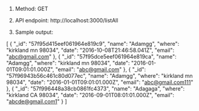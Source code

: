 1. Method: GET

2. API endpoint: http://localhost:3000/listAll

3. Sample output:

[
  {
    "_id": "57f95d415eef061964e819c9",
    "name": "Adamgg",
    "where": "kirkland mn 98034",
    "date": "2016-10-08T21:46:58.041Z",
    "email": "abc@gmail.com"
  },
  {
    "_id": "57f95dce5eef061964e819ca",
    "name": "Adamgg",
    "where": "kirkland mn 98034",
    "date": "2016-01-01T09:01:01.000Z",
    "email": "abc@gmail.com"
  },
  {
    "_id": "57f96943b56c461c80d077ec",
    "name": "Adamgg",
    "where": "kirkland mn 98034",
    "date": "2016-01-01T09:01:01.000Z",
    "email": "abc@gmail.com111"
  },
  {
    "_id": "57f996448a38cb0861fc4373",
    "name": "Adagaga",
    "where": "kirkland CA 98034",
    "date": "2016-09-01T08:01:01.000Z",
    "email": "abcde@gmail.com1"
  }
]